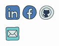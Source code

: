 [<img src="images/linkedin-new.png"  width="50">](https://www.linkedin.com/in/dafna-pundak-b7425219b/) [<img src="images/facebook-new.png"  width="50">](https://www.facebook.com/dafna.mordechai) [<img src="images/github.png"  width="50">](https://github.com/DafnaPundak)

<img src="images/mail.png" width="50">

